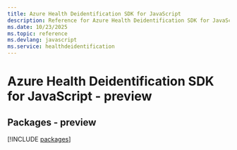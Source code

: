 ```yaml
---
title: Azure Health Deidentification SDK for JavaScript
description: Reference for Azure Health Deidentification SDK for JavaScript
ms.date: 10/23/2025
ms.topic: reference
ms.devlang: javascript
ms.service: healthdeidentification
---
```

# Azure Health Deidentification SDK for JavaScript - preview
## Packages - preview
[!INCLUDE [packages](health-deidentification-index.md)]